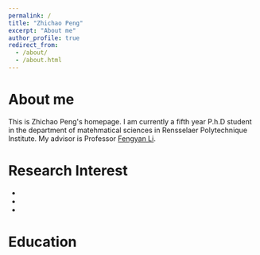 ```yaml
---
permalink: /
title: "Zhichao Peng"
excerpt: "About me"
author_profile: true
redirect_from: 
  - /about/
  - /about.html
---
```



About me
======
This is Zhichao Peng's homepage. I am currently a fifth year P.h.D student in the department of matehmatical sciences in Rensselaer Polytechnique Institute. My advisor is Professor [Fengyan Li](https://homepages.rpi.edu/~lif/).

Research Interest 
======
-
-
-


Education 
======
